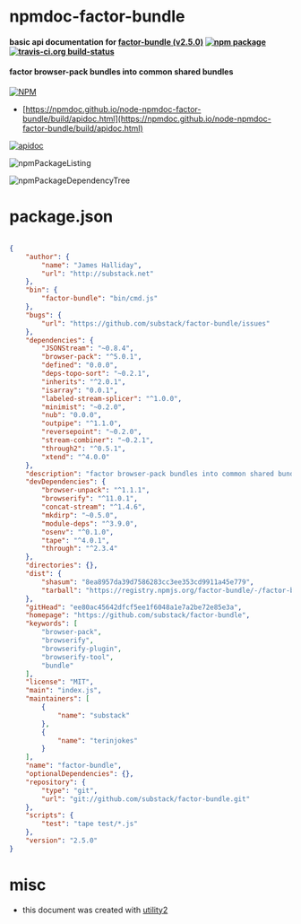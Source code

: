 # npmdoc-factor-bundle

#### basic api documentation for  [factor-bundle (v2.5.0)](https://github.com/substack/factor-bundle)  [![npm package](https://img.shields.io/npm/v/npmdoc-factor-bundle.svg?style=flat-square)](https://www.npmjs.org/package/npmdoc-factor-bundle) [![travis-ci.org build-status](https://api.travis-ci.org/npmdoc/node-npmdoc-factor-bundle.svg)](https://travis-ci.org/npmdoc/node-npmdoc-factor-bundle)

#### factor browser-pack bundles into common shared bundles

[![NPM](https://nodei.co/npm/factor-bundle.png?downloads=true&downloadRank=true&stars=true)](https://www.npmjs.com/package/factor-bundle)

- [https://npmdoc.github.io/node-npmdoc-factor-bundle/build/apidoc.html](https://npmdoc.github.io/node-npmdoc-factor-bundle/build/apidoc.html)

[![apidoc](https://npmdoc.github.io/node-npmdoc-factor-bundle/build/screenCapture.buildCi.browser.%252Ftmp%252Fbuild%252Fapidoc.html.png)](https://npmdoc.github.io/node-npmdoc-factor-bundle/build/apidoc.html)

![npmPackageListing](https://npmdoc.github.io/node-npmdoc-factor-bundle/build/screenCapture.npmPackageListing.svg)

![npmPackageDependencyTree](https://npmdoc.github.io/node-npmdoc-factor-bundle/build/screenCapture.npmPackageDependencyTree.svg)



# package.json

```json

{
    "author": {
        "name": "James Halliday",
        "url": "http://substack.net"
    },
    "bin": {
        "factor-bundle": "bin/cmd.js"
    },
    "bugs": {
        "url": "https://github.com/substack/factor-bundle/issues"
    },
    "dependencies": {
        "JSONStream": "~0.8.4",
        "browser-pack": "^5.0.1",
        "defined": "0.0.0",
        "deps-topo-sort": "~0.2.1",
        "inherits": "^2.0.1",
        "isarray": "0.0.1",
        "labeled-stream-splicer": "^1.0.0",
        "minimist": "~0.2.0",
        "nub": "0.0.0",
        "outpipe": "^1.1.0",
        "reversepoint": "~0.2.0",
        "stream-combiner": "~0.2.1",
        "through2": "^0.5.1",
        "xtend": "^4.0.0"
    },
    "description": "factor browser-pack bundles into common shared bundles",
    "devDependencies": {
        "browser-unpack": "^1.1.1",
        "browserify": "^11.0.1",
        "concat-stream": "^1.4.6",
        "mkdirp": "~0.5.0",
        "module-deps": "^3.9.0",
        "osenv": "^0.1.0",
        "tape": "^4.0.1",
        "through": "^2.3.4"
    },
    "directories": {},
    "dist": {
        "shasum": "8ea8957da39d7586283cc3ee353cd9911a45e779",
        "tarball": "https://registry.npmjs.org/factor-bundle/-/factor-bundle-2.5.0.tgz"
    },
    "gitHead": "ee80ac45642dfcf5ee1f6048a1e7a2be72e85e3a",
    "homepage": "https://github.com/substack/factor-bundle",
    "keywords": [
        "browser-pack",
        "browserify",
        "browserify-plugin",
        "browserify-tool",
        "bundle"
    ],
    "license": "MIT",
    "main": "index.js",
    "maintainers": [
        {
            "name": "substack"
        },
        {
            "name": "terinjokes"
        }
    ],
    "name": "factor-bundle",
    "optionalDependencies": {},
    "repository": {
        "type": "git",
        "url": "git://github.com/substack/factor-bundle.git"
    },
    "scripts": {
        "test": "tape test/*.js"
    },
    "version": "2.5.0"
}
```



# misc
- this document was created with [utility2](https://github.com/kaizhu256/node-utility2)
